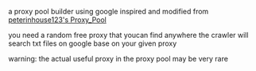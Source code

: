 a proxy pool builder using google
inspired and modified from [peterinhouse123's Proxy_Pool](https://github.com/peterinhouse123/Proxy_Pool.git)

you need a random free proxy that youcan find anywhere
the crawler will search txt files on google base on your given proxy

warning: the actual useful proxy in the proxy pool may be very rare
